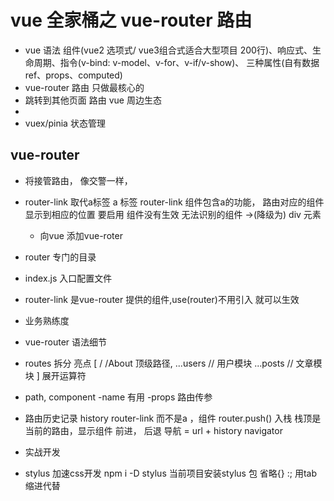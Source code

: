 # vue 全家桶之 vue-router 路由

- vue 语法 组件(vue2 选项式/ vue3组合式适合大型项目  200行)、响应式、生命周期、指令(v-bind: v-model、v-for、v-if/v-show)、
三种属性(自有数据ref、props、computed)
- vue-router 路由
   只做最核心的
 - 跳转到其他页面 路由 vue 周边生态
 - 
- vuex/pinia 状态管理

## vue-router
- 将接管路由， 像交警一样，
- router-link 取代a标签
  a 标签
  router-link 组件包含a的功能， 路由对应的组件显示到相应的位置
  要启用
  组件没有生效 无法识别的组件 ->(降级为) div 元素
  - 向vue 添加vue-roter

- router 专门的目录
 - index.js 入口配置文件
 - router-link 是vue-router 提供的组件,use(router)不用引入
 就可以生效

 - 业务熟练度
  - vue-router 语法细节
   - routes 拆分 亮点
    [
      /
      /About 顶级路径,
      ...users // 用户模块
      ...posts // 文章模块
    ]
    展开运算符
  - path, component
    -name 有用
    -props 路由传参

  - 路由历史记录 history 
    router-link 而不是a ，组件
    router.push() 入栈 
    栈顶是当前的路由，显示组件
    前进， 后退
    导航 = url + history navigator

  - 实战开发
   - stylus
     加速css开发
     npm i -D stylus 当前项目安装stylus 包
     省略{} :; 用tab 缩进代替

    
